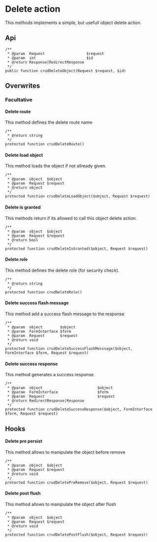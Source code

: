 # Delete action

This methods implements a simple, but usefull object delete action.

## Api

```{.php}
/**
 * @param  Request                   $request
 * @param  int                       $id
 * @return Response|RedirectResponse
 */
public function crudDeleteObject(Request $request, $id)
```

## Overwrites

### Facultative

#### Delete route

This method defines the delete route name

```{.php}
/**
 * @return string
 */
protected function crudDeleteRoute()
```

#### Delete load object

This method loads the object if not allready given.

```{.php}
/**
 * @param  object  $object
 * @param  Request $request
 * @return object
 */
protected function crudDeleteLoadObject($object, Request $request)
```

#### Delete is granted

This methods return if its allowed to call this object delete action.

```{.php}
/**
 * @param  object  $object
 * @param  Request $request
 * @return bool
 */
protected function crudDeleteIsGranted($object, Request $request)
```

#### Delete role

This method defines the delete role (for security check).

```{.php}
/**
 * @return string
 */
protected function crudDeleteRole()
```

#### Delete success flash message

This method add a success flash message to the response

```{.php}
/**
 * @param  object        $object
 * @param  FormInterface $form
 * @param  Request       $request
 * @return void
 */
protected function crudDeleteSuccessFlashMesssage($object, FormInterface $form, Request $request)
```

#### Delete success response

This method generates a success response.

```{.php}
/**
 * @param  object                         $object
 * @param  FormInterface                  $form
 * @param  Request                        $request
 * @return RedirectResponse|Response
 */
protected function crudDeleteSuccessResponse($object, FormInterface $form, Request $request)
```

## Hooks

#### Delete pre persist

This method allows to manipulate the object before remove

```{.php}
/**
 * @param  object  $object
 * @param  Request $request
 * @return void
 */
protected function crudDeletePreRemove($object, Request $request)
```

#### Delete post flush

This method allows to manipulate the object after flush

```{.php}
/**
 * @param  object  $object
 * @param  Request $request
 * @return void
 */
protected function crudDeletePostFlush($object, Request $request)
```